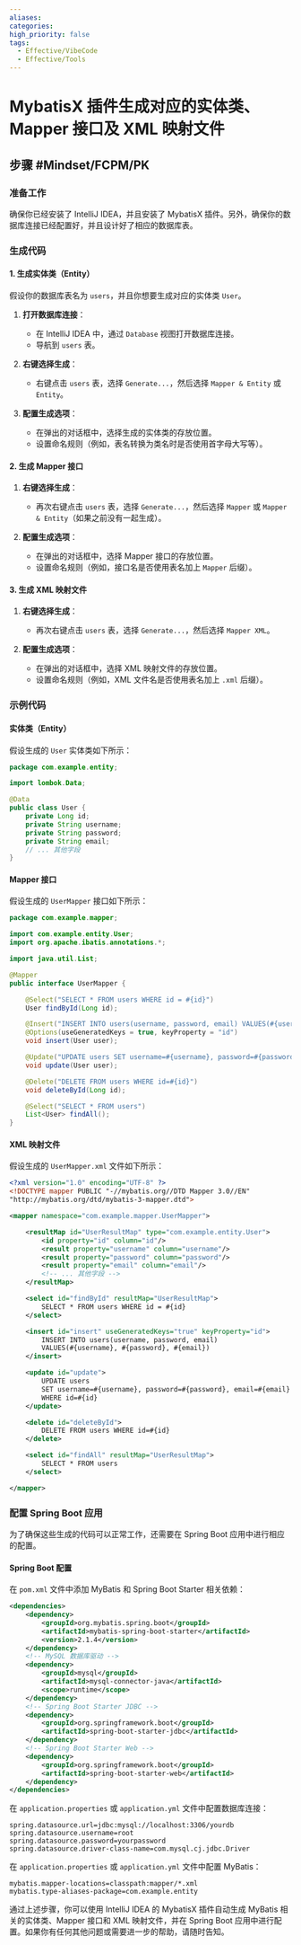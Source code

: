 ```yaml
---
aliases: 
categories: 
high_priority: false
tags:
  - Effective/VibeCode
  - Effective/Tools
---
```

#  MybatisX 插件生成对应的实体类、Mapper 接口及 XML 映射文件

## 步骤  #Mindset/FCPM/PK 
### 准备工作

确保你已经安装了 IntelliJ IDEA，并且安装了 MybatisX 插件。另外，确保你的数据库连接已经配置好，并且设计好了相应的数据库表。

### 生成代码

#### 1. 生成实体类（Entity）

假设你的数据库表名为 `users`，并且你想要生成对应的实体类 `User`。

1. **打开数据库连接**：
   - 在 IntelliJ IDEA 中，通过 `Database` 视图打开数据库连接。
   - 导航到 `users` 表。

2. **右键选择生成**：
   - 右键点击 `users` 表，选择 `Generate...`，然后选择 `Mapper & Entity` 或 `Entity`。

3. **配置生成选项**：
   - 在弹出的对话框中，选择生成的实体类的存放位置。
   - 设置命名规则（例如，表名转换为类名时是否使用首字母大写等）。

#### 2. 生成 Mapper 接口

1. **右键选择生成**：
   - 再次右键点击 `users` 表，选择 `Generate...`，然后选择 `Mapper` 或 `Mapper & Entity`（如果之前没有一起生成）。

2. **配置生成选项**：
   - 在弹出的对话框中，选择 Mapper 接口的存放位置。
   - 设置命名规则（例如，接口名是否使用表名加上 `Mapper` 后缀）。

#### 3. 生成 XML 映射文件

1. **右键选择生成**：
   - 再次右键点击 `users` 表，选择 `Generate...`，然后选择 `Mapper XML`。

2. **配置生成选项**：
   - 在弹出的对话框中，选择 XML 映射文件的存放位置。
   - 设置命名规则（例如，XML 文件名是否使用表名加上 `.xml` 后缀）。

### 示例代码

#### 实体类（Entity）

假设生成的 `User` 实体类如下所示：

```java
package com.example.entity;

import lombok.Data;

@Data
public class User {
    private Long id;
    private String username;
    private String password;
    private String email;
    // ... 其他字段
}
```

#### Mapper 接口

假设生成的 `UserMapper` 接口如下所示：

```java
package com.example.mapper;

import com.example.entity.User;
import org.apache.ibatis.annotations.*;

import java.util.List;

@Mapper
public interface UserMapper {

    @Select("SELECT * FROM users WHERE id = #{id}")
    User findById(Long id);

    @Insert("INSERT INTO users(username, password, email) VALUES(#{username}, #{password}, #{email})")
    @Options(useGeneratedKeys = true, keyProperty = "id")
    void insert(User user);

    @Update("UPDATE users SET username=#{username}, password=#{password}, email=#{email} WHERE id=#{id}")
    void update(User user);

    @Delete("DELETE FROM users WHERE id=#{id}")
    void deleteById(Long id);

    @Select("SELECT * FROM users")
    List<User> findAll();
}
```

#### XML 映射文件

假设生成的 `UserMapper.xml` 文件如下所示：

```xml
<?xml version="1.0" encoding="UTF-8" ?>
<!DOCTYPE mapper PUBLIC "-//mybatis.org//DTD Mapper 3.0//EN"
"http://mybatis.org/dtd/mybatis-3-mapper.dtd">

<mapper namespace="com.example.mapper.UserMapper">

    <resultMap id="UserResultMap" type="com.example.entity.User">
        <id property="id" column="id"/>
        <result property="username" column="username"/>
        <result property="password" column="password"/>
        <result property="email" column="email"/>
        <!-- ... 其他字段 -->
    </resultMap>

    <select id="findById" resultMap="UserResultMap">
        SELECT * FROM users WHERE id = #{id}
    </select>

    <insert id="insert" useGeneratedKeys="true" keyProperty="id">
        INSERT INTO users(username, password, email)
        VALUES(#{username}, #{password}, #{email})
    </insert>

    <update id="update">
        UPDATE users
        SET username=#{username}, password=#{password}, email=#{email}
        WHERE id=#{id}
    </update>

    <delete id="deleteById">
        DELETE FROM users WHERE id=#{id}
    </delete>

    <select id="findAll" resultMap="UserResultMap">
        SELECT * FROM users
    </select>

</mapper>
```

### 配置 Spring Boot 应用

为了确保这些生成的代码可以正常工作，还需要在 Spring Boot 应用中进行相应的配置。

#### Spring Boot 配置

在 `pom.xml` 文件中添加 MyBatis 和 Spring Boot Starter 相关依赖：

```xml
<dependencies>
    <dependency>
        <groupId>org.mybatis.spring.boot</groupId>
        <artifactId>mybatis-spring-boot-starter</artifactId>
        <version>2.1.4</version>
    </dependency>
    <!-- MySQL 数据库驱动 -->
    <dependency>
        <groupId>mysql</groupId>
        <artifactId>mysql-connector-java</artifactId>
        <scope>runtime</scope>
    </dependency>
    <!-- Spring Boot Starter JDBC -->
    <dependency>
        <groupId>org.springframework.boot</groupId>
        <artifactId>spring-boot-starter-jdbc</artifactId>
    </dependency>
    <!-- Spring Boot Starter Web -->
    <dependency>
        <groupId>org.springframework.boot</groupId>
        <artifactId>spring-boot-starter-web</artifactId>
    </dependency>
</dependencies>
```

在 `application.properties` 或 `application.yml` 文件中配置数据库连接：

```properties
spring.datasource.url=jdbc:mysql://localhost:3306/yourdb
spring.datasource.username=root
spring.datasource.password=yourpassword
spring.datasource.driver-class-name=com.mysql.cj.jdbc.Driver
```

在 `application.properties` 或 `application.yml` 文件中配置 MyBatis：

```properties
mybatis.mapper-locations=classpath:mapper/*.xml
mybatis.type-aliases-package=com.example.entity
```

通过上述步骤，你可以使用 IntelliJ IDEA 的 MybatisX 插件自动生成 MyBatis 相关的实体类、Mapper 接口和 XML 映射文件，并在 Spring Boot 应用中进行配置。如果你有任何其他问题或需要进一步的帮助，请随时告知。
